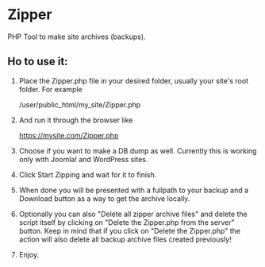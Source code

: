 # Zipper
PHP Tool to make site archives (backups). 

Ho to use it:
-------------

1.  Place the Zipper.php file in your desired folder, usually your site's root folder. For example
    
    /user/public\_html/my\_site/Zipper.php
    
2.  And run it through the browser like
    
    https://mysite.com/Zipper.php
    
3.  Choose if you want to make a DB dump as well. Currently this is working only with Joomla! and WordPress sites.

4. Click Start Zipping and wait for it to finish. 

5. When done you will be presented with a fullpath to your backup and a Download button as a way to get the archive locally.

6. Optionally you can also "Delete all zipper archive files" and delete the script itself by clicking on "Delete the Zipper.php from the server" button. Keep in mind that if you click on "Delete the Zipper.php" the action will also delete all backup archive files created previously!

7. Enjoy.